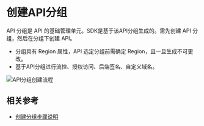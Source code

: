 # 创建API分组

API 分组是 API 的基础管理单元。SDK是基于该API分组生成的。需先创建 API 分组，然后在分组下创建 API。
- 分组具有 Region 属性，API 选定分组前需确定 Region，且一旦生成不可更改。
- 基于API分组进行流控、授权访问、后端签名、自定义域名。

![API分组创建流程](https://github.com/jdcloudcom/cn/blob/edit/image/Internet-Middleware/API-Gateway/flow-createApiGroup.png)



## 相关参考

- [创建分组步骤说明](../Operation-Guide/Create-API/Create-APIGroup.md)



